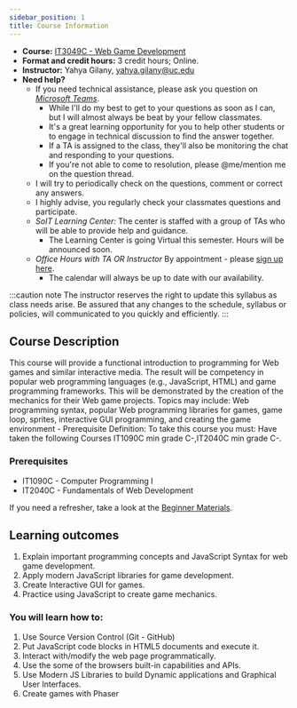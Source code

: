 ```yaml
---
sidebar_position: 1
title: Course Information
---
```


* **Course:** [IT3049C - Web Game Development](#)
* **Format and credit hours:** 3 credit hours; Online.
* **Instructor:** Yahya Gilany, [yahya.gilany@uc.edu](mailto:yahya.gilany@uc.edu)
* **Need help?**
    * If you need technical assistance, please ask you question on *[Microsoft Teams](https://teams.microsoft.com/l/channel/19%3a42f8eb3ae91a41c4abc9add4f8636ddc%40thread.tacv2/%25F0%259F%2586%2598%2520%2520Ask%2520Questions%2520here?groupId=42cc976e-589d-43d5-ac2a-c8dce28e92e9&tenantId=f5222e6c-5fc6-48eb-8f03-73db18203b63)*.
        * While I'll do my best to get to your questions as soon as I can, but I will almost always be beat by your fellow classmates.
        * It's a great learning opportunity for you to help other students or to engage in technical discussion to find the answer together.
        * If a TA is assigned to the class, they'll also be monitoring the chat and responding to your questions.
        * If you're not able to come to resolution, please @me/mention me on the question thread.
    * I will try to periodically check on the questions, comment or correct any answers.
    * I highly advise, you regularly check your classmates questions and participate.
    * *SoIT Learning Center:* The center is staffed with a group of TAs who will be able to provide help and guidance.
        * The Learning Center is going Virtual this semester. Hours will be announced soon.
    * *Office Hours with TA OR Instructor* By appointment - please [sign up here](https://outlook.office365.com/owa/calendar/OfficeHours@mailuc.onmicrosoft.com/bookings/s/EjGKKRXxgE6Ppb4z3AH9lg2).
      * The calendar will always be up to date with our availability. 

:::caution note
The instructor reserves the right to update this syllabus as class needs arise. Be assured that any changes to the schedule, syllabus or policies, will communicated to you quickly and efficiently.
:::

## Course Description
This course will provide a functional introduction to programming for Web games and similar interactive media. The result will be competency in popular web programming languages (e.g., JavaScript, HTML) and game programming frameworks. This will be demonstrated by the creation of the mechanics for their Web game projects. Topics may include: Web programming syntax, popular Web programming libraries for games, game loop, sprites, interactive GUI programming, and creating the game environment - Prerequisite Definition: To take this course you must: Have taken the following Courses IT1090C min grade C-,IT2040C min grade C-.

### Prerequisites

* IT1090C - Computer Programming I
* IT2040C - Fundamentals of Web Development

If you need a refresher, take a look at the [Beginner Materials](resources#refresher-online-course).

## Learning outcomes

1. Explain important programming concepts and JavaScript Syntax for web game development.
2. Apply modern JavaScript libraries for game development.
3. Create Interactive GUI for games.
4. Practice using JavaScript to create game mechanics.

### You will learn how to:
1. Use Source Version Control (Git - GitHub)
2. Put JavaScript code blocks in HTML5 documents and execute it.
3. Interact with/modify the web page programmatically.
4. Use the some of the browsers built-in capabilities and APIs.
5. Use Modern JS Libraries to build Dynamic applications and Graphical User Interfaces.
6. Create games with Phaser
